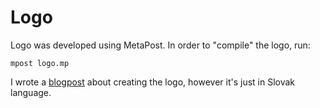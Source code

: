 # Logo

Logo was developed using MetaPost. In order to "compile" the logo, run:

```
mpost logo.mp
```

I wrote a [blogpost](http://www.mojkod.sk/logo-v-metaposte/) about creating the logo, however it's just in Slovak language.
